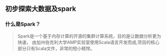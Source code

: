 ## 初步探索大数据及spark
### 什么是Spark？
> Spark是一个基于内存计算的开源的集群计算系统，目的是让数据分析更为快速，
> 由加州伯克利大学AMP实验室使用Scala语言开发而成,项目的核心部分只有Scala文件，非常的短小精悍。
